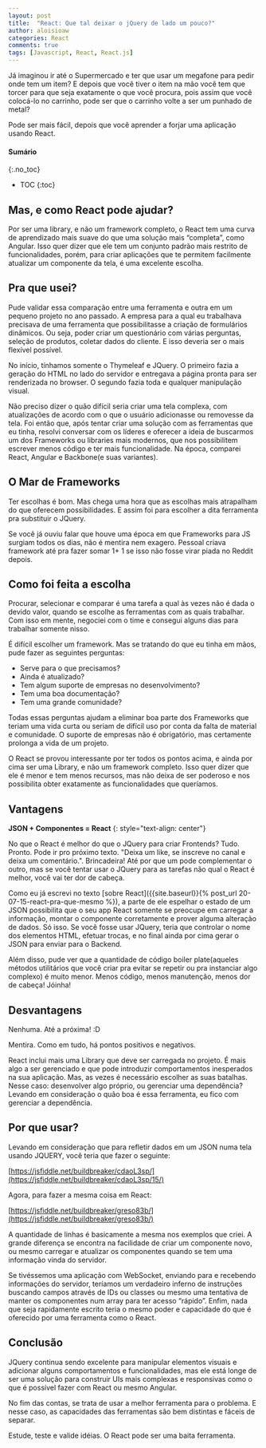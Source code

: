 ```yaml
---
layout: post
title:  "React: Que tal deixar o jQuery de lado um pouco?"
author: aloisioaw
categories: React
comments: true
tags: [Javascript, React, React.js]
---
```


Já imaginou ir até o Supermercado e ter que usar um megafone para pedir onde tem um item? E depois que você tiver o item na mão você tem que torcer para que seja exatamente o que você procura, pois assim que você colocá-lo no carrinho, pode ser que o carrinho volte a ser um punhado de metal?

Pode ser mais fácil, depois que você aprender a forjar uma aplicação usando React.

#### Sumário
{:.no_toc}

- TOC 
{:toc}

## Mas, e como React pode ajudar?

Por ser uma library, e não um framework completo, o React tem uma curva de aprendizado mais suave do que uma solução mais “completa”, como Angular. Isso quer dizer que ele tem um conjunto padrão mais restrito de funcionalidades, porém, para criar aplicações que te permitem facilmente atualizar um componente da tela, é uma excelente escolha.

## Pra que usei?

Pude validar essa comparação entre uma ferramenta e outra em um pequeno projeto no ano passado. A empresa para a qual eu trabalhava precisava de uma ferramenta que possibilitasse a criação de formulários dinâmicos. Ou seja, poder criar um questionário com várias perguntas, seleção de produtos, coletar dados do cliente. E isso deveria ser o mais flexível possível.

No início, tínhamos somente o Thymeleaf e JQuery. O primeiro fazia a geração do HTML no lado do servidor e entregava a página pronta para ser renderizada no browser. O segundo fazia toda e qualquer manipulação visual.

Não preciso dizer o quão difícil seria criar uma tela complexa, com atualizações de acordo com o que o usuário adicionasse ou removesse da tela. Foi então que, após tentar criar uma solução com as ferramentas que eu tinha, resolvi conversar com os líderes e oferecer a ideia de buscarmos um dos Frameworks ou libraries mais modernos, que nos possibilitem escrever menos código e ter mais funcionalidade. Na época, comparei React, Angular e Backbone(e suas variantes).

## O Mar de Frameworks

Ter escolhas é bom. Mas chega uma hora que as escolhas mais atrapalham do que oferecem possibilidades. E assim foi para escolher a dita ferramenta pra substituir o JQuery.

Se você já ouviu falar que houve uma época em que Frameworks para JS surgiam todos os dias, não é mentira nem exagero. Pessoal criava framework até pra fazer somar 1+ 1 se isso não fosse virar piada no Reddit depois.

## Como foi feita a escolha

Procurar, selecionar e comparar é uma tarefa a qual às vezes não é dada o devido valor, quando se escolhe as ferramentas com as quais trabalhar. Com isso em mente, negociei com o time e consegui alguns dias para trabalhar somente nisso.

É difícil escolher um framework. Mas se tratando do que eu tinha em mãos, pude fazer as seguintes perguntas:
*   Serve para o que precisamos?
*   Ainda é atualizado?
*   Tem algum suporte de empresas no desenvolvimento?
*   Tem uma boa documentação?
*   Tem uma grande comunidade?

Todas essas perguntas ajudam a eliminar boa parte dos Frameworks que teriam uma vida curta ou seriam de difícil uso por conta da falta de material e comunidade. O suporte de empresas não é obrigatório, mas certamente prolonga a vida de um projeto.

O React se provou interessante por ter todos os pontos acima, e ainda por cima ser uma Library, e não um framework completo. Isso quer dizer que ele é menor e tem menos recursos, mas não deixa de ser poderoso e nos possibilita obter exatamente as funcionalidades que queríamos.

## Vantagens

__JSON + Componentes = React__
{: style="text-align: center"}

No que o React é melhor do que o JQuery para criar Frontends? Tudo. Pronto. Pode ir pro próximo texto. "Deixa um like, se inscreve no canal e deixa um comentário.". Brincadeira! Até por que um pode complementar o outro, mas se você tentar usar o JQuery para as tarefas não qual o React é melhor, você vai ter dor de cabeça.

Como eu já escrevi no texto [sobre React]({{site.baseurl}}{% post_url 20-07-15-react-pra-que-mesmo %}), a parte de ele espelhar o estado de um JSON possibilita que o seu app React somente se preocupe em carregar a informação, montar o componente corretamente e prover alguma alteração de dados. Só isso. Se você fosse usar JQuery, teria que controlar o nome dos elementos HTML, efetuar trocas, e no final ainda por cima gerar o JSON para enviar para o Backend.

Além disso, pude ver que a quantidade de código boiler plate(aqueles métodos utilitários que você criar pra evitar se repetir ou pra instanciar algo complexo) é muito menor. Menos código, menos manutenção, menos dor de cabeça! Jóinha!

## Desvantagens

Nenhuma. Até a próxima! :D

Mentira. Como em tudo, há pontos positivos e negativos.

React inclui mais uma Library que deve ser carregada no projeto. É mais algo a ser gerenciado e que pode introduzir comportamentos inesperados na sua aplicação. Mas, as vezes é necessário escolher as suas batalhas. Nesse caso: desenvolver algo próprio, ou gerenciar uma dependência? Levando em consideração o quão boa é essa ferramenta, eu fico com gerenciar a dependência.

## Por que usar?

Levando em consideração que para refletir dados em um JSON numa tela usando JQUERY, você teria que fazer o seguinte:

[https://jsfiddle.net/buildbreaker/cdaoL3sp/](https://jsfiddle.net/buildbreaker/cdaoL3sp/15/)

Agora, para fazer a mesma coisa em React:

[https://jsfiddle.net/buildbreaker/greso83b/](https://jsfiddle.net/buildbreaker/greso83b/)

A quantidade de linhas é basicamente a mesma nos exemplos que criei. A grande diferença se encontra na facilidade de criar um componente novo, ou mesmo carregar e atualizar os componentes quando se tem uma informação vinda do servidor.

Se tivéssemos uma aplicação com WebSocket, enviando para e recebendo informações do servidor, teríamos um verdadeiro inferno de instruções buscando campos através de IDs ou classes ou mesmo uma tentativa de manter os componentes num array para ter acesso “rápido”. Enfim, nada que seja rapidamente escrito teria o mesmo poder e capacidade do que é oferecido por uma ferramenta como o React.

## Conclusão

JQuery continua sendo excelente para manipular elementos visuais e adicionar alguns comportamentos e funcionalidades, mas ele está longe de ser uma solução para construir UIs mais complexas e responsivas como o que é possível fazer com React ou mesmo Angular.

No fim das contas, se trata de usar a melhor ferramenta para o problema. E nesse caso, as capacidades das ferramentas são bem distintas e fáceis de separar.

Estude, teste e valide idéias. O React pode ser uma baita ferramenta.